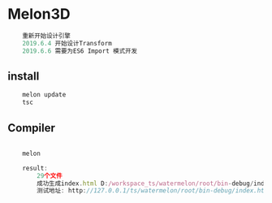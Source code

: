 # Melon3D

```TypeScript
    重新开始设计引擎  
    2019.6.4 开始设计Transform
    2019.6.6 需要为ES6 Import 模式开发
```

## install

```TypeScript
    melon update
    tsc
```

## Compiler

```TypeScript

    melon

    result:
        29个文件
        成功生成index.html D:/workspace_ts/watermelon/root/bin-debug/index.html
        测试地址: http://127.0.0.1/ts/watermelon/root/bin-debug/index.html
```
